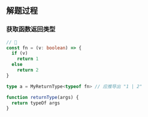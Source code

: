 ## 解题过程

### 获取函数返回类型

```ts
// 🌰
const fn = (v: boolean) => {
  if (v)
    return 1
  else
    return 2
}

type a = MyReturnType<typeof fn> // 应推导出 "1 | 2"
```

```js
function returnType(args) {
  return typeOf args
}
```
